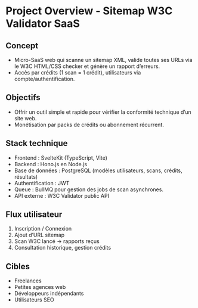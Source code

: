 # Project Overview - Sitemap W3C Validator SaaS

## Concept
- Micro-SaaS web qui scanne un sitemap XML, valide toutes ses URLs via le W3C HTML/CSS checker et génère un rapport d’erreurs.
- Accès par crédits (1 scan = 1 crédit), utilisateurs via compte/authentification.

## Objectifs
- Offrir un outil simple et rapide pour vérifier la conformité technique d’un site web.
- Monétisation par packs de crédits ou abonnement récurrent.

## Stack technique
- Frontend : SvelteKit (TypeScript, Vite)
- Backend : Hono.js en Node.js
- Base de données : PostgreSQL (modèles utilisateurs, scans, crédits, résultats)
- Authentification : JWT
- Queue : BullMQ pour gestion des jobs de scan asynchrones.
- API externe : W3C Validator public API

## Flux utilisateur
1. Inscription / Connexion
2. Ajout d’URL sitemap
3. Scan W3C lancé → rapports reçus
4. Consultation historique, gestion crédits

## Cibles
- Freelances
- Petites agences web
- Développeurs indépendants
- Utilisateurs SEO
